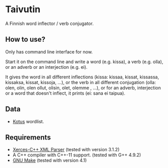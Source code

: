 # Taivutin

A Finnish word inflector / verb conjugator.

## How to use?

Only has command line interface for now.

Start it on the command line and write a word (e.g. kissa), a verb (e.g.
olla), or an adverb or an interjection (e.g. ei).

It gives the word in all different inflections (kissa: kissaa, kissat,
kissassa, kissaksa, kissat, kissoja, ...), or the verb in all different
conjugation (olla: olen, olin, olen ollut, olisin, olet, olemme , ...),
or for an adverb, interjection or a word that doesn't inflect,
it prints (ei: sana ei taipua).

## Data
* [Kotus](http://kaino.kotus.fi/sanat/nykysuomi/) wordlist.

## Requirements

* [Xerces-C++ XML Parser](https://xerces.apache.org/xerces-c/) (tested with version 3.1.2)
* A C++ compiler with C++-11 support. (tested with G++ 4.9.2)
* [GNU Make](https://www.gnu.org/software/make/) (tested with version 4.1)
